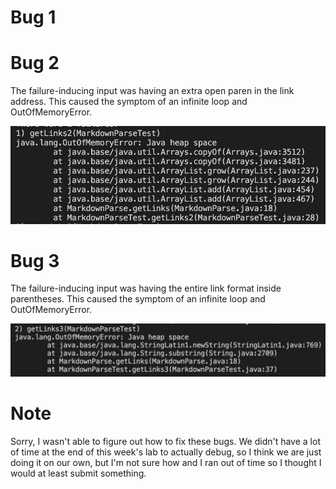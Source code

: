 # Bug 1



# Bug 2

The failure-inducing input was having an extra open paren in the link address. This caused the symptom of an infinite loop and OutOfMemoryError.

![Bug2Symptom](bug2report2.png)

# Bug 3

The failure-inducing input was having the entire link format inside parentheses. This caused the symptom of an infinite loop and OutOfMemoryError.

![Bug3Symptom](bug3report2.png)

# Note
Sorry, I wasn't able to figure out how to fix these bugs. We didn't have a lot of time at the end of this week's lab to actually debug, so I think we are just doing it on our own, but I'm not sure how and I ran out of time so I thought I would at least submit something. 